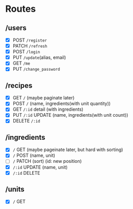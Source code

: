 # Routes
## /users
- [x] POST `/register`
- [x] PATCH `/refresh`
- [x] POST `/login`
- [x] PUT `/update`(alias, email)
- [x] GET `/me`
- [x] PUT `/change_password`
## /recipes
- [x] GET `/` (maybe paginate later)
- [x] POST `/` (name, ingredients(with unit quantity))
- [x] GET `/:id` detail (with ingredients)
- [x] PUT `/:id` UPDATE (name, ingredients(with unit count))
- [x] DELETE `/:id`
## /ingredients
- [x] `/` GET (maybe pageinate later, but hard with sorting)
- [x] `/` POST (name, unit)
- [ ] `/` PATCH (sort) (id: new position)
- [x] `/:id` UPDATE (name, unit)
- [x] `/:id` DELETE
## /units
- [x] `/` GET
